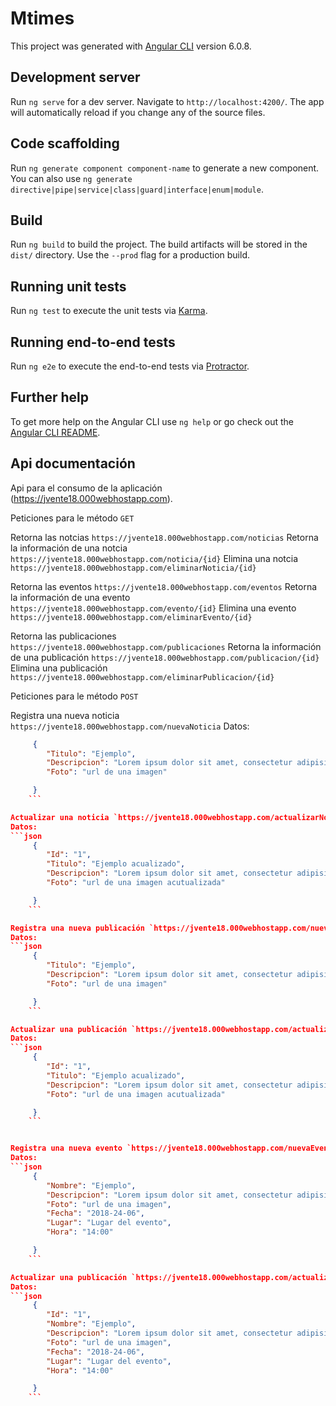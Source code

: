 # Mtimes

This project was generated with [Angular CLI](https://github.com/angular/angular-cli) version 6.0.8.

## Development server

Run `ng serve` for a dev server. Navigate to `http://localhost:4200/`. The app will automatically reload if you change any of the source files.

## Code scaffolding

Run `ng generate component component-name` to generate a new component. You can also use `ng generate directive|pipe|service|class|guard|interface|enum|module`.

## Build

Run `ng build` to build the project. The build artifacts will be stored in the `dist/` directory. Use the `--prod` flag for a production build.

## Running unit tests

Run `ng test` to execute the unit tests via [Karma](https://karma-runner.github.io).

## Running end-to-end tests

Run `ng e2e` to execute the end-to-end tests via [Protractor](http://www.protractortest.org/).

## Further help

To get more help on the Angular CLI use `ng help` or go check out the [Angular CLI README](https://github.com/angular/angular-cli/blob/master/README.md).

## Api documentación
Api para el consumo de la aplicación (https://jvente18.000webhostapp.com).

Peticiones para le método `GET`

Retorna las notcias `https://jvente18.000webhostapp.com/noticias`
Retorna la información de una notcia `https://jvente18.000webhostapp.com/noticia/{id}`
Elimina una notcia `https://jvente18.000webhostapp.com/eliminarNoticia/{id}`

Retorna las eventos `https://jvente18.000webhostapp.com/eventos`
Retorna la información de una evento `https://jvente18.000webhostapp.com/evento/{id}`
Elimina una evento `https://jvente18.000webhostapp.com/eliminarEvento/{id}`

Retorna las publicaciones `https://jvente18.000webhostapp.com/publicaciones`
Retorna la información de una publicación `https://jvente18.000webhostapp.com/publicacion/{id}`
Elimina una publicación `https://jvente18.000webhostapp.com/eliminarPublicacion/{id}`

Peticiones para le método `POST`

Registra una nueva noticia `https://jvente18.000webhostapp.com/nuevaNoticia`
Datos:
```json
     {
        "Titulo": "Ejemplo",
        "Descripcion": "Lorem ipsum dolor sit amet, consectetur adipisicing elit. Optio laboriosam magnam animi asperiores sit eum numquam sapiente ullam veniam ab laudantium eligendi, et laborum nisi impedit. Nisi sapiente, ipsa quia.",
        "Foto": "url de una imagen"

     }
    ```

Actualizar una noticia `https://jvente18.000webhostapp.com/actualizarNoticia`
Datos:
```json
     {
     	"Id": "1",
        "Titulo": "Ejemplo acualizado",
        "Descripcion": "Lorem ipsum dolor sit amet, consectetur adipisicing elit. Optio laboriosam magnam animi asperiores sit eum numquam sapiente ullam veniam ab laudantium eligendi, et laborum nisi impedit. Nisi sapiente, ipsa quia.",
        "Foto": "url de una imagen acutualizada"

     }
    ```

Registra una nueva publicación `https://jvente18.000webhostapp.com/nuevaPublicacion`
Datos:
```json
     {
        "Titulo": "Ejemplo",
        "Descripcion": "Lorem ipsum dolor sit amet, consectetur adipisicing elit. Optio laboriosam magnam animi asperiores sit eum numquam sapiente ullam veniam ab laudantium eligendi, et laborum nisi impedit. Nisi sapiente, ipsa quia.",
        "Foto": "url de una imagen"

     }
    ```

Actualizar una publicación `https://jvente18.000webhostapp.com/actualizarPublicacion`
Datos:
```json
     {
     	"Id": "1",
        "Titulo": "Ejemplo acualizado",
        "Descripcion": "Lorem ipsum dolor sit amet, consectetur adipisicing elit. Optio laboriosam magnam animi asperiores sit eum numquam sapiente ullam veniam ab laudantium eligendi, et laborum nisi impedit. Nisi sapiente, ipsa quia.",
        "Foto": "url de una imagen acutualizada"

     }
    ```


Registra una nueva evento `https://jvente18.000webhostapp.com/nuevaEvento`
Datos:
```json
     {
        "Nombre": "Ejemplo",
        "Descripcion": "Lorem ipsum dolor sit amet, consectetur adipisicing elit. Optio laboriosam magnam animi asperiores sit eum numquam sapiente ullam veniam ab laudantium eligendi, et laborum nisi impedit. Nisi sapiente, ipsa quia.",
        "Foto": "url de una imagen",
        "Fecha": "2018-24-06",
        "Lugar": "Lugar del evento",
        "Hora": "14:00"

     }
    ```

Actualizar una publicación `https://jvente18.000webhostapp.com/actualizarEvento`
Datos:
```json
     {
     	"Id": "1",
        "Nombre": "Ejemplo",
        "Descripcion": "Lorem ipsum dolor sit amet, consectetur adipisicing elit. Optio laboriosam magnam animi asperiores sit eum numquam sapiente ullam veniam ab laudantium eligendi, et laborum nisi impedit. Nisi sapiente, ipsa quia.",
        "Foto": "url de una imagen",
        "Fecha": "2018-24-06",
        "Lugar": "Lugar del evento",
        "Hora": "14:00"

     }
    ```


